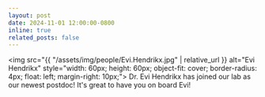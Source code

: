 ```yaml
---
layout: post
date: 2024-11-01 12:00:00-0800
inline: true
related_posts: false
---
```


<img src="{{ "/assets/img/people/Evi.Hendrikx.jpg" | relative_url }} alt="Evi Hendrikx" style="width: 60px; height: 60px; object-fit: cover; border-radius: 4px; float: left; margin-right: 10px;"> Dr. Evi Hendrikx has joined our lab as our newest postdoc! It's great to have you on board Evi!
